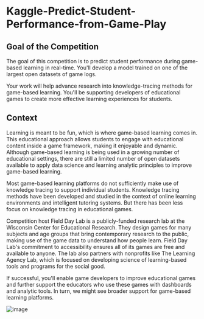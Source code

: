 # Kaggle-Predict-Student-Performance-from-Game-Play

## Goal of the Competition
The goal of this competition is to predict student performance during game-based learning in real-time. You'll develop a model trained on one of the largest open datasets of game logs.

Your work will help advance research into knowledge-tracing methods for game-based learning. You'll be supporting developers of educational games to create more effective learning experiences for students.

## Context
Learning is meant to be fun, which is where game-based learning comes in. This educational approach allows students to engage with educational content inside a game framework, making it enjoyable and dynamic. Although game-based learning is being used in a growing number of educational settings, there are still a limited number of open datasets available to apply data science and learning analytic principles to improve game-based learning.

Most game-based learning platforms do not sufficiently make use of knowledge tracing to support individual students. Knowledge tracing methods have been developed and studied in the context of online learning environments and intelligent tutoring systems. But there has been less focus on knowledge tracing in educational games.

Competition host Field Day Lab is a publicly-funded research lab at the Wisconsin Center for Educational Research. They design games for many subjects and age groups that bring contemporary research to the public, making use of the game data to understand how people learn. Field Day Lab's commitment to accessibility ensures all of its games are free and available to anyone. The lab also partners with ​​​nonprofits like The Learning Agency Lab, which is focused on developing science of learning-based tools and programs for the social good.

If successful, you'll enable game developers to improve educational games and further support the educators who use these games with dashboards and analytic tools. In turn, we might see broader support for game-based learning platforms.

![image](https://user-images.githubusercontent.com/116000600/233784417-938ea32c-0e13-4eee-b7f9-d5e593000763.png)
